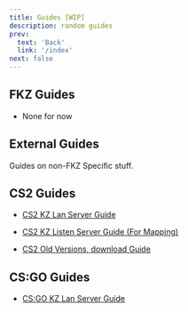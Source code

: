 ```yaml
---
title: Guides [WIP]
description: random guides
prev: 
  text: 'Back'
  link: '/index'
next: false
---
```


## FKZ Guides

- None for now

## External Guides

Guides on non-FKZ Specific stuff.

## CS2 Guides

- [CS2 KZ Lan Server Guide](/guides/cs2kz-lan)
- [CS2 KZ Listen Server Guide (For Mapping)](/guides/cs2kz-listen)

- [CS2 Old Versions, download Guide](/guides/cs2-versions)

## CS:GO Guides

- [CS:GO KZ Lan Server Guide](/guides/csgokz-lan)
